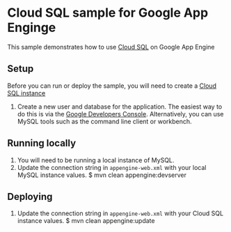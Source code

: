 # Cloud SQL sample for Google App Enginge
This sample demonstrates how to use [Cloud SQL](https://cloud.google.com/sql/) on Google App Engine
## Setup
Before you can run or deploy the sample, you will need to create a [Cloud SQL instance](https://cloud.google.com/sql/docs/create-instance)
1. Create a new user and database for the application. The easiest way to do this is via the [Google Developers Console](https://console.developers.google.com/project/_/sql/instances/example-instance2/access-control/users). Alternatively, you can use MySQL tools such as the command line client or workbench.
## Running locally
1. You will need to be running a local instance of MySQL.
1. Update the connection string in ``appengine-web.xml`` with your local MySQL instance values.
    $ mvn clean appengine:devserver
## Deploying
1. Update the connection string in ``appengine-web.xml`` with your Cloud SQL instance values.
    $ mvn clean appengine:update
